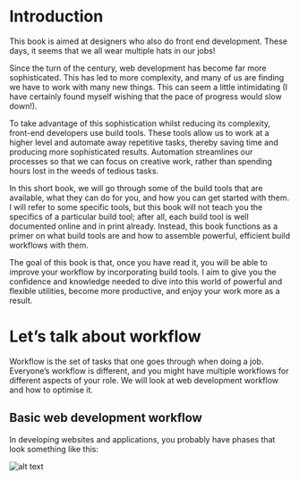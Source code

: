# Introduction

This book is aimed at designers who also do front end development. These days, it seems that we all wear multiple hats in our jobs!

Since the turn of the century, web development has become far more sophisticated. This has led to more complexity, and many of us are finding we have to work with many new things. This can seem a little intimidating (I have certainly found myself wishing that the pace of progress would slow down!).

To take advantage of this sophistication whilst reducing its complexity, front-end developers use build tools. These tools allow us to work at a higher level and automate away repetitive tasks, thereby saving time and producing more sophisticated results. Automation streamlines our processes so that we can focus on creative work, rather than spending hours lost in the weeds of tedious tasks.

In this short book, we will go through some of the build tools that are available, what they can do for you, and how you can get started with them. I will refer to some specific tools, but this book will not teach you the specifics of a particular build tool; after all, each build tool is well documented online and in print already. Instead, this book functions as a primer on what build tools are and how to assemble powerful, efficient build workflows with them.

The goal of this book is that, once you have read it, you will be able to improve your workflow by incorporating build tools. I aim to give you the confidence and knowledge needed to dive into this world of powerful and flexible utilities, become more productive, and enjoy your work more as a result.

# Let’s talk about workflow

Workflow is the set of tasks that one goes through when doing a job. Everyone’s workflow is different, and you might have multiple workflows for different aspects of your role. We will look at web development workflow and how to optimise it.

## Basic web development workflow

In developing websites and applications, you probably have phases that look something like this:

![alt text](/img/icon48.png "Schema 1")
